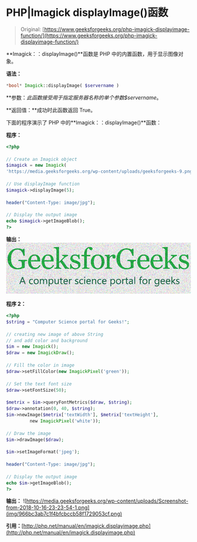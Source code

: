 # PHP|Imagick displayImage()函数

> Original: [https://www.geeksforgeeks.org/php-imagick-displayimage-function/](https://www.geeksforgeeks.org/php-imagick-displayimage-function/)

**Imagick：：displayImage()**函数是 PHP 中的内置函数，用于显示图像对象。

**语法：**

```php
*bool* Imagick::displayImage( $servername )
```

**参数：**此函数接受用于指定服务器名称的单个参数*$servername*。

**返回值：**成功时此函数返回 True。

下面的程序演示了 PHP 中的**Imagick：：displayImage()**函数：

**程序：**

```php
<?php

// Create an Imagick object
$imagick = new Imagick(
'https://media.geeksforgeeks.org/wp-content/uploads/geeksforgeeks-9.png');

// Use displayImage function
$imagick->displayImage(5);

header("Content-Type: image/jpg");

// Display the output image
echo $imagick->getImageBlob();
?>
```

**输出：**
![oil paint image](img/514879b60418370e73beb5515598d8c2.png)

**程序 2：**

```php
<?php
$string = "Computer Science portal for Geeks!";

// creating new image of above String 
// and add color and background 
$im = new Imagick();
$draw = new ImagickDraw();

// Fill the color in image 
$draw->setFillColor(new ImagickPixel('green'));

// Set the text font size 
$draw->setFontSize(50);

$metrix = $im->queryFontMetrics($draw, $string);
$draw->annotation(0, 40, $string);
$im->newImage($metrix['textWidth'], $metrix['textHeight'],
         new ImagickPixel('white'));

// Draw the image          
$im->drawImage($draw);

$im->setImageFormat('jpeg');

header("Content-Type: image/jpg");

// Display the output image
echo $im->getImageBlob();
?>
```

**输出：**
![https://media.geeksforgeeks.org/wp-content/uploads/Screenshot-from-2018-10-16-23-23-54-1.png](img/966bc3ab7c1f4bfcbccb58f1729053cf.png)

**引用：**[http://php.net/manual/en/imagick.displayimage.php](http://php.net/manual/en/imagick.displayimage.php)